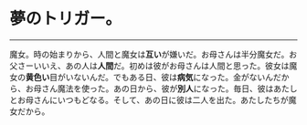 # 夢のトリガー。

---

魔女。時の始まりから、人間と魔女は**互い**が嫌いだ。お母さんは半分魔女だ。お父さーいいえ、あの人は**人間**だ。初めは彼がお母さんは人間と思った。彼女は魔女の**黄色い**目がいないんだ。でもある日、彼は**病気**になった。金がないんだから、お母さん魔法を使った。あの日から、彼が**別人**になった。毎日、彼はあたしとお母さんにいつもどなる。そして、あの日に彼は二人を出た。あたしたちが魔女だから。
